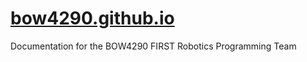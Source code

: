 # [bow4290.github.io](https://bow4290.github.io)
Documentation for the BOW4290 FIRST Robotics Programming Team

